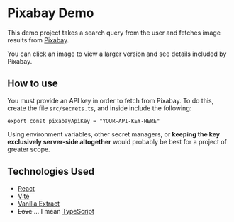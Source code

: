 # Pixabay Demo

This demo project takes a search query from the user and fetches image results from [Pixabay](https://pixabay.com/).

You can click an image to view a larger version and see details included by Pixabay.

## How to use

You must provide an API key in order to fetch from Pixabay. To do this, create the file `src/secrets.ts`, and inside include the following:

```
export const pixabayApiKey = "YOUR-API-KEY-HERE"
```

Using environment variables, other secret managers, or **keeping the key exclusively server-side altogether** would probably be best for a project of greater scope.

## Technologies Used

- [React](https://react.dev)
- [Vite](https://vitejs.dev)
- [Vanilla Extract](https://vanilla-extract.style)
- ~~Love~~ ... I mean [TypeScript](https://www.typescriptlang.org)
